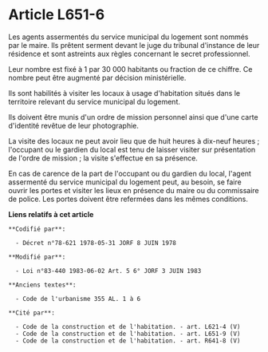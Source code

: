 # Article L651-6

Les agents assermentés du service municipal du logement sont nommés par le maire. Ils prêtent serment devant le juge du
tribunal d'instance de leur résidence et sont astreints aux règles concernant le secret professionnel.

Leur nombre est fixé à 1 par 30 000 habitants ou fraction de ce chiffre. Ce nombre peut être augmenté par décision
ministérielle.

Ils sont habilités à visiter les locaux à usage d'habitation situés dans le territoire relevant du service municipal du
logement.

Ils doivent être munis d'un ordre de mission personnel ainsi que d'une carte d'identité revêtue de leur photographie.

La visite des locaux ne peut avoir lieu que de huit heures à dix-neuf heures ; l'occupant ou le gardien du local est tenu de
laisser visiter sur présentation de l'ordre de mission ; la visite s'effectue en sa présence.

En cas de carence de la part de l'occupant ou du gardien du local, l'agent assermenté du service municipal du logement peut,
au besoin, se faire ouvrir les portes et visiter les lieux en présence du maire ou du commissaire de police. Les portes
doivent être refermées dans les mêmes conditions.

**Liens relatifs à cet article**

	**Codifié par**:

	  - Décret n°78-621 1978-05-31 JORF 8 JUIN 1978

	**Modifié par**:

	  - Loi n°83-440 1983-06-02 Art. 5 6° JORF 3 JUIN 1983

	**Anciens textes**:

	  - Code de l'urbanisme 355 AL. 1 à 6

	**Cité par**:

	  - Code de la construction et de l'habitation. - art. L621-4 (V)
	  - Code de la construction et de l'habitation. - art. L651-9 (V)
	  - Code de la construction et de l'habitation. - art. R641-8 (V)
